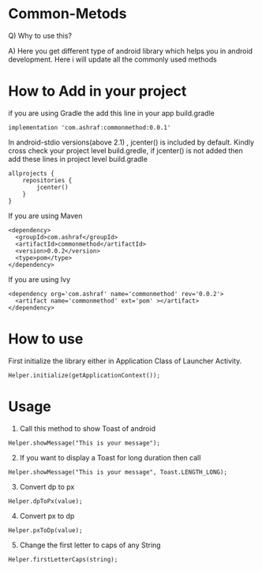 # Common-Metods

Q) Why to use this?

A) Here you get different type of android library which helps you in android development. Here i will update all the commonly used methods


# How to Add in your project
if you are using Gradle the add this line in your app build.gradle

```
implementation 'com.ashraf:commonmethod:0.0.1'
```

In android-stdio versions(above 2.1) , jcenter() is included by default.
Kindly cross check your project level build.gredle, if jcenter() is not added then add these lines in project level build.gradle

```
allprojects {
    repositories {
        jcenter()
    }
}
```

If you are using Maven

```
<dependency>
  <groupId>com.ashraf</groupId>
  <artifactId>commonmethod</artifactId>
  <version>0.0.2</version>
  <type>pom</type>
</dependency>
```

If you are using Ivy

```
<dependency org='com.ashraf' name='commonmethod' rev='0.0.2'>
  <artifact name='commonmethod' ext='pom' ></artifact>
</dependency>
```


# How to use

First initialize the library either in Application Class of Launcher Activity.

```
Helper.initialize(getApplicationContext());
```

# Usage

1) Call this method to show Toast of android
```
Helper.showMessage("This is your message");
```

2) If you want to display a Toast for long duration then call

```
Helper.showMessage("This is your message", Toast.LENGTH_LONG);
```

3) Convert dp to px

```
Helper.dpToPx(value);
```

4) Convert px to dp 

```
Helper.pxToDp(value);
```

5) Change the first letter to caps of any String

```
Helper.firstLetterCaps(string);
```
